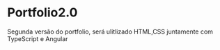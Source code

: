 # Portfolio2.0
Segunda versão do portfolio, será ulitlizado HTML,CSS juntamente com TypeScript e Angular
